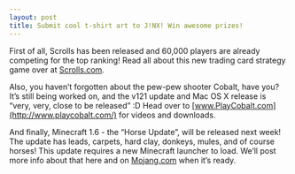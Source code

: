 ```yaml
---
layout: post
title: Submit cool t-shirt art to J!NX! Win awesome prizes!
---
```

First of all, Scrolls has been released and 60,000 players are already competing for the top ranking! Read all about this new trading card strategy game over at [Scrolls.com](https://scrolls.com/).

Also, you haven’t forgotten about the pew-pew shooter Cobalt, have you? It’s still being worked on, and the v121 update and Mac OS X release is “very, very, close to be released” :D Head over to [www.PlayCobalt.com](http://www.playcobalt.com/) for videos and downloads.

And finally, Minecraft 1.6 - the “Horse Update”, will be released next week! The update has leads, carpets, hard clay, donkeys, mules, and of course horses! This update requires a new Minecraft launcher to load. We’ll post more info about that here and on [Mojang.com](https://mojang.com) when it’s ready.